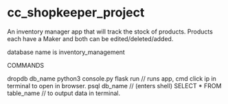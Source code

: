 # cc_shopkeeper_project

An inventory manager app that will track the stock of products.
Products each have a Maker and both can be edited/deleted/added. 


database name is inventory_management

COMMANDS

dropdb db_name
python3 console.py
flask run // runs app, cmd click ip in terminal to open in browser.
psql db_name // (enters shell)
SELECT * FROM table_name // to output data in terminal. 
